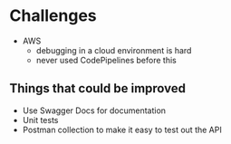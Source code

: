 # Challenges

- AWS
  - debugging in a cloud environment is hard
  - never used CodePipelines before this


## Things that could be improved
- Use Swagger Docs for documentation
- Unit tests
- Postman collection to make it easy to test out the API